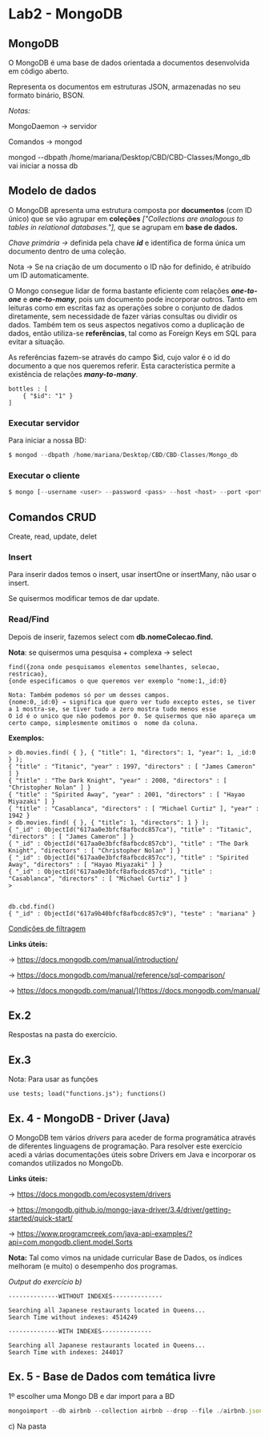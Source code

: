 # Lab2 - MongoDB


## MongoDB

O MongoDB é uma base de dados orientada a documentos desenvolvida em código aberto.

Representa os documentos em estruturas JSON, armazenadas no seu formato binário, BSON.

*Notas:*

MongoDaemon → servidor

Comandos → mongod

mongod --dbpath /home/mariana/Desktop/CBD/CBD-Classes/Mongo_db vai iniciar a nossa db

## Modelo de dados

O MongoDB apresenta uma estrutura composta por **documentos** (com ID único) que se vão agrupar em **coleções** *["Collections are analogous to tables in relational databases."],* que se agrupam em **base de dados.** 

*Chave primária →* definida pela chave ***id*** e identifica de forma única um documento dentro de uma coleção.

Nota → Se na criação de um documento o ID não for definido, é atribuído um ID automaticamente.

O Mongo consegue lidar de forma bastante eficiente com relações ***one-to-one*** e ***one-to-many***, pois um documento pode incorporar outros. Tanto em leituras como em escritas faz as operações sobre o conjunto de dados diretamente, sem necessidade de fazer várias consultas ou dividir os dados. Também tem os seus aspectos negativos como a duplicação de dados, então utiliza-se **referências**, tal como as Foreign Keys em SQL para evitar a situação.

As referências fazem-se  através do campo $id, cujo valor é o id do documento a que nos queremos referir. Esta característica permite a existência de relações ***many-to-many***.

```
bottles : [
    { "$id": "1" }
]

```

### Executar servidor

Para iniciar a nossa BD:

```jsx
$ mongod --dbpath /home/mariana/Desktop/CBD/CBD-Classes/Mongo_db 

```

### Executar o cliente

```jsx
$ mongo [--username <user> --password <pass> --host <host> --port <portN>]
```

## Comandos CRUD

Create, read, update, delet

### Insert

Para inserir dados temos o insert, usar insertOne or insertMany, não usar o insert.

Se quisermos modificar temos de dar update. 

### Read/Find

Depois de inserir, fazemos select com **db.nomeColecao.find.**

**Nota**: se quisermos uma pesquisa + complexa → select 

```
find({zona onde pesquisamos elementos semelhantes, selecao, restricao},
{onde especificamos o que queremos ver exemplo "nome:1,_id:0}

Nota: Também podemos só por um desses campos.
{nome:0,_id:0} → significa que quero ver tudo excepto estes, se tiver a 1 mostra-se, se tiver tudo a zero mostra tudo menos esse
O id é o unico que não podemos por 0. Se quisermos que não apareça um certo campo, simplesmente omitimos o  nome da coluna.
```

**Exemplos:**

```
> db.movies.find( { }, { "title": 1, "directors": 1, "year": 1, _id:0 } );
{ "title" : "Titanic", "year" : 1997, "directors" : [ "James Cameron" ] }
{ "title" : "The Dark Knight", "year" : 2008, "directors" : [ "Christopher Nolan" ] }
{ "title" : "Spirited Away", "year" : 2001, "directors" : [ "Hayao Miyazaki" ] }
{ "title" : "Casablanca", "directors" : [ "Michael Curtiz" ], "year" : 1942 }
> db.movies.find( { }, { "title": 1, "directors": 1 } );
{ "_id" : ObjectId("617aa0e3bfcf8afbcdc857ca"), "title" : "Titanic", "directors" : [ "James Cameron" ] }
{ "_id" : ObjectId("617aa0e3bfcf8afbcdc857cb"), "title" : "The Dark Knight", "directors" : [ "Christopher Nolan" ] }
{ "_id" : ObjectId("617aa0e3bfcf8afbcdc857cc"), "title" : "Spirited Away", "directors" : [ "Hayao Miyazaki" ] }
{ "_id" : ObjectId("617aa0e3bfcf8afbcdc857cd"), "title" : "Casablanca", "directors" : [ "Michael Curtiz" ] }
>
```

```

db.cbd.find()
{ "_id" : ObjectId("617a9b40bfcf8afbcdc857c9"), "teste" : "mariana" }
```

[Condições de filtragem](https://www.notion.so/a4de051951144e6a872211a652147f6a)

**Links úteis:**

-> https://docs.mongodb.com/manual/introduction/

-> https://docs.mongodb.com/manual/reference/sql-comparison/

-> https://docs.mongodb.com/manual/](https://docs.mongodb.com/manual/

## Ex.2

Respostas na pasta do exercício.

## Ex.3

Nota: Para usar as funções

```
use tests; load("functions.js"); functions()
```

## Ex. 4 - MongoDB - Driver (Java)

O MongoDB tem vários *drivers* para aceder de forma programática através de diferentes linguagens de programação.  Para resolver este exercício acedi a várias documentações úteis sobre Drivers em Java e incorporar os comandos utilizados no MongoDb.

**Links úteis:**

-> https://docs.mongodb.com/ecosystem/drivers

-> https://mongodb.github.io/mongo-java-driver/3.4/driver/getting-started/quick-start/

-> https://www.programcreek.com/java-api-examples/?api=com.mongodb.client.model.Sorts

**Nota:** Tal como vimos na unidade curricular Base de Dados, os índices melhoram (e muito) o desempenho dos programas. 

*Output do exercício b)*

```
--------------WITHOUT INDEXES--------------

Searching all Japanese restaurants located in Queens...
Search Time without indexes: 4514249

--------------WITH INDEXES--------------

Searching all Japanese restaurants located in Queens...
Search Time with indexes: 244017
```

## Ex. 5 - Base de Dados com temática livre
1º escolher uma Mongo DB e dar import para a BD

```jsx
mongoimport --db airbnb --collection airbnb --drop --file ./airbnb.json
```

c) Na pasta

